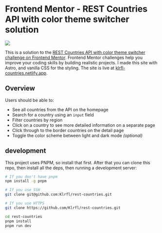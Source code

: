 # Frontend Mentor - REST Countries API with color theme switcher solution

![](./public/screenshot.jpg)

This is a solution to the [REST Countries API with color theme switcher challenge on Frontend Mentor](https://www.frontendmentor.io/challenges/rest-countries-api-with-color-theme-switcher-5cacc469fec04111f7b848ca). Frontend Mentor challenges help you improve your coding skills by building realistic projects.
I made this site with Astro, and vanilla CSS for the styling.
The site is live at [klrfl-countries.netlify.app](https://klrfl-countries.netlify.app).

## Overview

Users should be able to:

- See all countries from the API on the homepage
- Search for a country using an `input` field
- Filter countries by region
- Click on a country to see more detailed information on a separate page
- Click through to the border countries on the detail page
- Toggle the color scheme between light and dark mode _(optional)_

## development

This project uses PNPM, so install that first. After that you can clone this repo, then install all the deps, then running a development server:

```sh
# If you don't have pnpm
npm install -g pnpm

# If you use SSH
git clone git@github.com:Klrfl/rest-countries.git

# If you use HTTPS
git clone https://github.com/Klrfl/rest-countries.git

cd rest-countries
pnpm install
pnpm run dev
```
